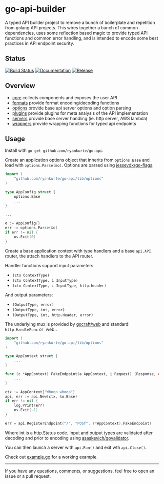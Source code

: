 # go-api-builder

A typed API builder project to remove a bunch of boilerplate and repetition from golang API projects.
This wires together a bunch of common dependencies, uses some reflection based magic to provide typed API functions and common error handling, and is intended to encode some best practices in API endpoint security.

## Status

[![Build Status](https://travis-ci.org/ryankurte/go-api.-buildersvg?branch=master)](https://travis-ci.org/ryankurte/go-api-builder)
[![Documentation](https://img.shields.io/badge/docs-godoc-blue.svg)](https://godoc.org/github.com/ryankurte/go-api-builder)
[![Release](https://img.shields.io/github/release/ryankurte/go-api-builder.svg)](https://github.com/ryankurte/go-api-builder)


## Overview

- [core](lib/) collects components and exposes the user API
- [formats](lib/formats) provide format encoding/decoding functions
- [options](lib/options) provide base api server options and option parsing
- [plugins](lib/plugins) provide plugins for meta analysis of the API implementation
- [servers](lib/servers) provide base server handling (ie. http server, AWS lambda)
- [wrappers](lib/wrappers) provide wrapping functions for typed api endpoints

## Usage

Install with `go get github.com/ryankurte/go-api`.

Create an application options object that inherits from `options.Base` and load with `options.Parse(&o)`.
Options are parsed using [jessevdk/go-flags](https://github.com/jessevdk/go-flags).

``` go
import (
    "github.com/ryankurte/go-api/lib/options"
)

type AppConfig struct {
    options.Base
    ...
}

...

o := AppConfig{}
err := options.Parse(&o)
if err != nil {
    os.Exit(0)
} 
```

Create a base application context with type handlers and a base `api.API` router, the attach handlers to the API router.

Handler functions support input parameters:
- `(ctx ContextType)`
- `(ctx ContextType, i InputType)`
- `(ctx ContextType, i InputType, http.header)`

And output parameters:
- `(OutputType, error)`
- `(OutputType, int, error)`
- `(OutputType, int, http.Header, error)` 

The underlying mux is provided by [gocraft/web](https://github.com/gocraft/web) and standard `http.HandleFunc` or `web..

``` go
import (
    "github.com/ryankurte/go-api/lib/options"
)

type AppContext struct {
	...
}

func (c *AppContext) FakeEndpoint(a AppContext, i Request) (Response, error) {
	...
}

ctx := AppContext{"Whoop whoop"}
api, err := api.New(ctx, &o.Base)
if err != nil {
    log.Print(err)
    os.Exit(-1)
}

err = api.RegisterEndpoint("/", "POST", (*AppContext).FakeEndpoint)

```


Where int is a http.Status code. Input and output types are validated after decoding and prior to encoding using [asaskevich/govalidator](https://github.com/asaskevich/govalidator).


You can then launch a server with `api.Run()` and exit wth `api.Close()`.

Check out [example.go](example.go) for a working example.

------

If you have any questions, comments, or suggestions, feel free to open an issue or a pull request.
